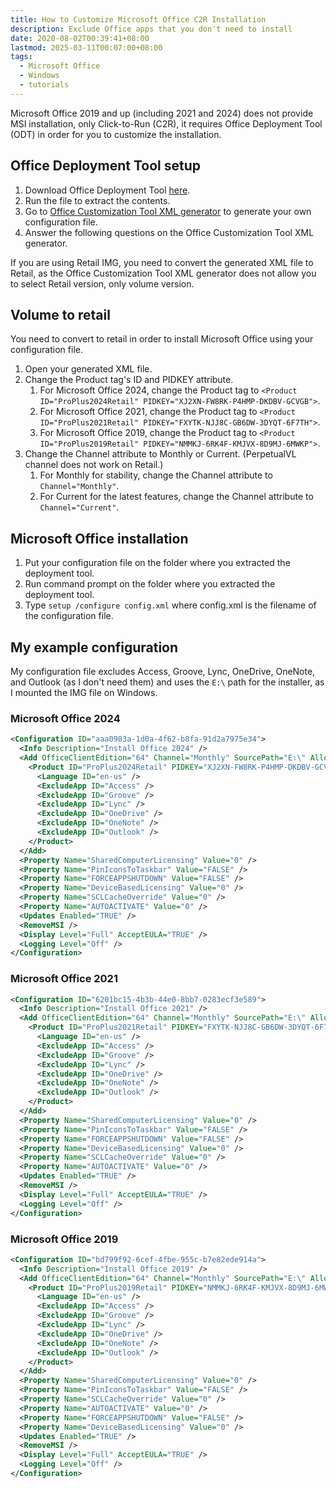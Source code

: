 ```yaml
---
title: How to Customize Microsoft Office C2R Installation
description: Exclude Office apps that you don't need to install
date: 2020-08-02T00:39:41+08:00
lastmod: 2025-03-11T00:07:00+08:00
tags:
  - Microsoft Office
  - Windows
  - tutorials
---
```

Microsoft Office 2019 and up (including 2021 and 2024) does not provide MSI installation, only Click-to-Run (C2R), it requires Office Deployment Tool (ODT) in order for you to customize the installation.

## Office Deployment Tool setup
1. Download Office Deployment Tool [here](https://www.microsoft.com/en-us/download/details.aspx?id=49117).
2. Run the file to extract the contents.
3. Go to [Office Customization Tool XML generator](https://config.office.com) to generate your own configuration file.
4. Answer the following questions on the Office Customization Tool XML generator.

If you are using Retail IMG, you need to convert the generated XML file to Retail, as the Office Customization Tool XML generator does not allow you to select Retail version, only volume version.

## Volume to retail
You need to convert to retail in order to install Microsoft Office using your configuration file.

1. Open your generated XML file.
2. Change the Product tag's ID and PIDKEY attribute.
   1. For Microsoft Office 2024, change the Product tag to `<Product ID="ProPlus2024Retail" PIDKEY="XJ2XN-FW8RK-P4HMP-DKDBV-GCVGB">`.
   2. For Microsoft Office 2021, change the Product tag to `<Product ID="ProPlus2021Retail" PIDKEY="FXYTK-NJJ8C-GB6DW-3DYQT-6F7TH">`.
   3. For Microsoft Office 2019, change the Product tag to `<Product ID="ProPlus2019Retail" PIDKEY="NMMKJ-6RK4F-KMJVX-8D9MJ-6MWKP">`.
3. Change the Channel attribute to Monthly or Current. (PerpetualVL channel does not work on Retail.)
   1. For Monthly for stability, change the Channel attribute to `Channel="Monthly"`.
   2. For Current for the latest features, change the Channel attribute to `Channel="Current"`.

## Microsoft Office installation
1. Put your configuration file on the folder where you extracted the deployment tool.
2. Run command prompt on the folder where you extracted the deployment tool.
3. Type `setup /configure config.xml` where config.xml is the filename of the configuration file.

## My example configuration
My configuration file excludes Access, Groove, Lync, OneDrive, OneNote, and Outlook (as I don't need them) and uses the `E:\` path for the installer, as I mounted the IMG file on Windows.

### Microsoft Office 2024
```xml
<Configuration ID="aaa0983a-1d0a-4f62-b8fa-91d2a7975e34">
  <Info Description="Install Office 2024" />
  <Add OfficeClientEdition="64" Channel="Monthly" SourcePath="E:\" AllowCdnFallback="TRUE">
    <Product ID="ProPlus2024Retail" PIDKEY="XJ2XN-FW8RK-P4HMP-DKDBV-GCVGB">
      <Language ID="en-us" />
      <ExcludeApp ID="Access" />
      <ExcludeApp ID="Groove" />
      <ExcludeApp ID="Lync" />
      <ExcludeApp ID="OneDrive" />
      <ExcludeApp ID="OneNote" />
      <ExcludeApp ID="Outlook" />
    </Product>
  </Add>
  <Property Name="SharedComputerLicensing" Value="0" />
  <Property Name="PinIconsToTaskbar" Value="FALSE" />
  <Property Name="FORCEAPPSHUTDOWN" Value="FALSE" />
  <Property Name="DeviceBasedLicensing" Value="0" />
  <Property Name="SCLCacheOverride" Value="0" />
  <Property Name="AUTOACTIVATE" Value="0" />
  <Updates Enabled="TRUE" />
  <RemoveMSI />
  <Display Level="Full" AcceptEULA="TRUE" />
  <Logging Level="Off" />
</Configuration>
```

### Microsoft Office 2021
```xml
<Configuration ID="6201bc15-4b3b-44e0-8bb7-0283ecf3e589">
  <Info Description="Install Office 2021" />
  <Add OfficeClientEdition="64" Channel="Monthly" SourcePath="E:\" AllowCdnFallback="TRUE">
    <Product ID="ProPlus2021Retail" PIDKEY="FXYTK-NJJ8C-GB6DW-3DYQT-6F7TH">
      <Language ID="en-us" />
      <ExcludeApp ID="Access" />
      <ExcludeApp ID="Groove" />
      <ExcludeApp ID="Lync" />
      <ExcludeApp ID="OneDrive" />
      <ExcludeApp ID="OneNote" />
      <ExcludeApp ID="Outlook" />
    </Product>
  </Add>
  <Property Name="SharedComputerLicensing" Value="0" />
  <Property Name="PinIconsToTaskbar" Value="FALSE" />
  <Property Name="FORCEAPPSHUTDOWN" Value="FALSE" />
  <Property Name="DeviceBasedLicensing" Value="0" />
  <Property Name="SCLCacheOverride" Value="0" />
  <Property Name="AUTOACTIVATE" Value="0" />
  <Updates Enabled="TRUE" />
  <RemoveMSI />
  <Display Level="Full" AcceptEULA="TRUE" />
  <Logging Level="Off" />
</Configuration>
```

### Microsoft Office 2019
```xml
<Configuration ID="bd799f92-6cef-4fbe-955c-b7e82ede914a">
  <Info Description="Install Office 2019" />
  <Add OfficeClientEdition="64" Channel="Monthly" SourcePath="E:\" AllowCdnFallback="TRUE">
    <Product ID="ProPlus2019Retail" PIDKEY="NMMKJ-6RK4F-KMJVX-8D9MJ-6MWKP">
      <Language ID="en-us" />
      <ExcludeApp ID="Access" />
      <ExcludeApp ID="Groove" />
      <ExcludeApp ID="Lync" />
      <ExcludeApp ID="OneDrive" />
      <ExcludeApp ID="OneNote" />
      <ExcludeApp ID="Outlook" />
    </Product>
  </Add>
  <Property Name="SharedComputerLicensing" Value="0" />
  <Property Name="PinIconsToTaskbar" Value="FALSE" />
  <Property Name="SCLCacheOverride" Value="0" />
  <Property Name="AUTOACTIVATE" Value="0" />
  <Property Name="FORCEAPPSHUTDOWN" Value="FALSE" />
  <Property Name="DeviceBasedLicensing" Value="0" />
  <Updates Enabled="TRUE" />
  <RemoveMSI />
  <Display Level="Full" AcceptEULA="TRUE" />
  <Logging Level="Off" />
</Configuration>
```